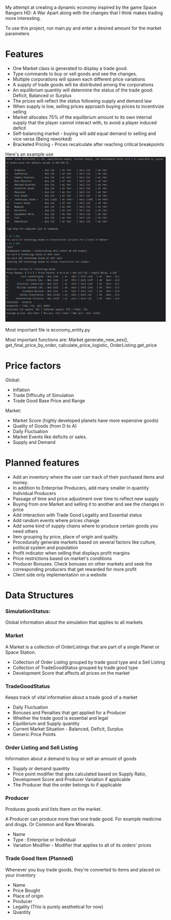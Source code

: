 My attempt at creating a dynamic economy inspired by the game Space Rangers HD: A War Apart along with the changes that I think makes trading more interesting.

To use this project, run main.py and enter a desired amount for the market parameters

# Features
- One Market class is generated to display a trade good.
- Type commands to buy or sell goods and see the changes.
- Multiple corporations will spawn each different price variations
- A supply of trade goods will be distributed among the corporations
- An equilibrium quantity will determine the status of the trade good: Deficit, Balanced or Surplus
- The prices will reflect the status following supply and demand law 
- When supply is low, selling prices approach buying prices to incentivize selling
- Market allocates 75% of the equilibrium amount to its own internal supply that the player cannot interact with, to avoid a player induced deficit
- Self-balancing market - buying will add equal demand to selling and vice versa (Being reworked)
- Bracketed Pricing - Prices recalculate after reaching critical breakpoints

Here's an example use
![](images/pic1.png?)


Most important file is economy_entity.py

Most important functions are: Market.generate_new_ees(), get_final_price_by_order, calculate_price_logistic, OrderListing.get_price

# Price factors

Global:
  * Inflation   
  * Trade Difficulty of Simulation
  * Trade Good Base Price and Range

Market:
  * Market Score (highly developed planets have more expensive goods)
  * Quality of Goods (from D to A)
  * Daily Fluctuation
  * Market Events like deficits or sales.
  * Supply and Demand

# Planned features
- Add an inventory where the user can track of their purchased items and money.
- In addition to Enterprise Producers, add many smaller in quantity Individual Producers
- Passage of time and price adjustment over time to reflect new supply
- Buying from one Market and selling it to another and see the changes in price
- Add interaction with Trade Good Legality and Essential status
- Add random events where prices change
- Add some kind of supply chains where to produce certain goods you need others
- Item grouping by price, place of origin and quality.
- Procedurally generate markets based on several factors like culture, political system and population
- Profit indicator when selling that displays profit margins 
- Price restrictions based on market's conditions
- Producer Bonuses. Check bonuses on other markets and seek the corresponding producers that get rewarded for more profit
- Client side only implementation on a website

# Data Structures
### SimulationStatus:
Global information about the simulation that applies to all markets

### Market
A Market is a collection of OrderListings that are part of a single Planet or Space Station.
  - Collection of Order Listing grouped by trade good type and a Sell Listing
  - Collection of TradeGoodStatus grouped by trade good type
  - Development Score that affects all prices on the market

### TradeGoodStatus
Keeps track of vital information about a trade good of a market
  - Daily Fluctuation
  - Bonuses and Penalties that get applied for a Producer
  - Whether the trade good is essential and legal
  - Equilibrium and Supply quantity
  - Current Market Situation - Balanced, Deficit, Surplus
  - Generic Price Points

### Order Listing and Sell Listing
Information about a demand to buy or sell an amount of goods
  - Supply or demand quantity
  - Price point modifier that gets calculated based on Supply Ratio, Development Score and Producer Variation if applicable
  - The Producer that the order belongs to if applicable

### Producer
Produces goods and lists them on the market.

A Producer can produce more than one trade good. For example medicine and drugs. Or Common and Rare Minerals.
  - Name 
  - Type : Enterprise or Individual
  - Variation Modifier - Modifier that applies to all of its orders' prices

### Trade Good Item (Planned)
Whenever you buy trade goods, they're converted to items and placed on your inventory
  - Name
  - Price Bought
  - Place of origin
  - Producer
  - Legality (This is purely aesthetical for now)
  - Quantity
